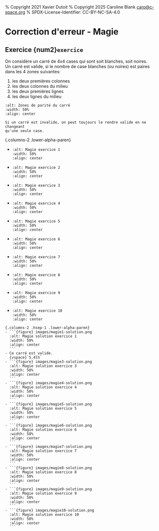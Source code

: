 % Copyright 2021 Xavier Dutoit
% Copyright 2025 Caroline Blank <caro@c-space.org>
% SPDX-License-Identifier: CC-BY-NC-SA-4.0

# Correction d'erreur - Magie

## Exercice {num2}`exercice`

On considère un carré de 4x4 cases qui sont soit blanches, soit noires.\
Un carré est valide, si le nombre de case blanches (ou noires) est paires dans
les 4 zones suivantes:

1. les deux premières colonnes
2. les deux colonnes du milieu
3. les deux premières lignes
4. les deux lignes du milieu

```{figure} images/magie.png
:alt: Zones de parité du carré
:width: 50%
:align: center
```

```{tip}
Si un carré est invalide, on peut toujours le rendre valide en ne changeant
qu'une seule case.
```

{.columns-2 .lower-alpha-paren}
- ```{figure} images/magie1.png
  :alt: Magie exercice 1
  :width: 50%
  :align: center
  ```
- ```{figure} images/magie2.png
  :alt: Magie exercice 2
  :width: 50%
  :align: center
  ```
- ```{figure} images/magie3.png
  :alt: Magie exercice 3
  :width: 50%
  :align: center
  ```
- ```{figure} images/magie4.png
  :alt: Magie exercice 4
  :width: 50%
  :align: center
  ```
- ```{figure} images/magie5.png
  :alt: Magie exercice 5
  :width: 50%
  :align: center
  ```
- ```{figure} images/magie6.png
  :alt: Magie exercice 6
  :width: 50%
  :align: center
  ```
- ```{figure} images/magie7.png
  :alt: Magie exercice 7
  :width: 50%
  :align: center
  ```
- ```{figure} images/magie8.png
  :alt: Magie exercice 8
  :width: 50%
  :align: center
  ```
- ```{figure} images/magie9.png
  :alt: Magie exercice 9
  :width: 50%
  :align: center
  ```
- ```{figure} images/magie10.png
  :alt: Magie exercice 10
  :width: 50%
  :align: center
  ```

````{solution}
{.columns-2 .hsep-1 .lower-alpha-paren}
- ```{figure} images/magie1-solution.png
  :alt: Magie solution exercice 1
  :width: 50%
  :align: center
  ```
- Ce carré est valide.
  {vspace}`5.4lh`
- ```{figure} images/magie3-solution.png
  :alt: Magie solution exercice 3
  :width: 50%
  :align: center
  ```
- ```{figure} images/magie4-solution.png
  :alt: Magie solution exercice 4
  :width: 50%
  :align: center
  ```
- ```{figure} images/magie5-solution.png
  :alt: Magie solution exercice 5
  :width: 50%
  :align: center
  ```
- ```{figure} images/magie6-solution.png
  :alt: Magie solution exercice 6
  :width: 50%
  :align: center
  ```
- ```{figure} images/magie7-solution.png
  :alt: Magie solution exercice 7
  :width: 50%
  :align: center
  ```
- ```{figure} images/magie8-solution.png
  :alt: Magie solution exercice 8
  :width: 50%
  :align: center
  ```
- ```{figure} images/magie9-solution.png
  :alt: Magie solution exercice 9
  :width: 50%
  :align: center
  ```
- ```{figure} images/magie10-solution.png
  :alt: Magie solution exercice 10
  :width: 50%
  :align: center
  ```
````
